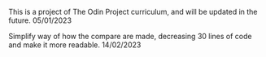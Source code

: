 This is a project of The Odin Project curriculum, and will be updated in the future. 05/01/2023

Simplify way of how the compare are made, decreasing 30 lines of code and make it more readable. 14/02/2023

